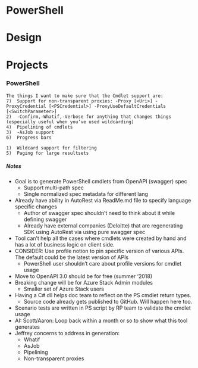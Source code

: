 # PowerShell

# Design

# Projects


### PowerShell
    The things I want to make sure that the Cmdlet support are:
    7)	Support for non-transparent proxies: -Proxy [<Uri>] -ProxyCredential [<PSCredential>] -ProxyUseDefaultCredentials [<SwitchParameter>]
    2)	-Confirm,-Whatif,-Verbose for anything that changes things (especially useful when you’ve used wildcarding)
    4)	Pipelining of cmdlets
    3)	-AsJob support 
    6)	Progress bars

    1)	Wildcard support for filtering
    5)	Paging for large resultsets
    
    
##### Notes
- Goal is to generate PowerShell cmdlets from OpenAPI (swagger) spec
  - Support multi-path spec
  - Single normalized spec metadata for different lang
- Already have ability in AutoRest via ReadMe.md file to specify language specific changes
  - Author of swagger spec shouldn’t need to think about it while defining swagger
  - Already have external companies (Deloitte) that are regenerating SDK using AutoRest via using pure swagger spec
- Tool can’t help all the cases where cmdlets were created by hand and has a lot of business logic on client side.
- CONSIDER: Use profile notion to pin specific version of various APIs. The default could be the latest version of APIs
  - PowerShell user shouldn’t care about profile versions for cmdlet usage
- Move to OpenAPI 3.0 should be for free (summer ‘2018)
- Breaking change will be for Azure Stack Admin modules
  - Smaller set of Azure Stack users
- Having a C# dll helps doc team to reflect on the PS cmdlet return types.
  - Source code already gets published to GitHub. Will happen here too.
- Scenario tests are written in PS script by RP team to validate the cmdlet usage
- AI: Scott/Aaron: Loop back within a month or so to show what this tool generates
- Jeffrey concerns to address in generation:
  - Whatif
  - AsJob
  - Pipelining
  - Non-transparent proxies
